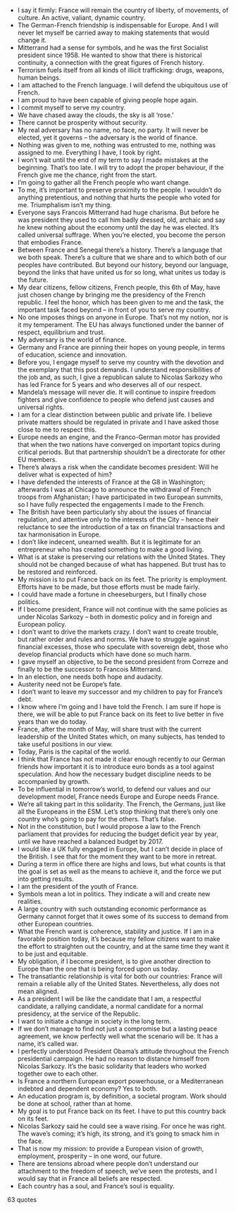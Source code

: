  - I say it firmly: France will remain the country of liberty, of movements, of culture. An active, valiant, dynamic country.
 - The German-French friendship is indispensable for Europe. And I will never let myself be carried away to making statements that would change it.
 - Mitterrand had a sense for symbols, and he was the first Socialist president since 1958. He wanted to show that there is historical continuity, a connection with the great figures of French history.
 - Terrorism fuels itself from all kinds of illicit trafficking: drugs, weapons, human beings.
 - I am attached to the French language. I will defend the ubiquitous use of French.
 - I am proud to have been capable of giving people hope again.
 - I commit myself to serve my country.
 - We have chased away the clouds, the sky is all ‘rose.’
 - There cannot be prosperity without security.
 - My real adversary has no name, no face, no party. It will never be elected, yet it governs – the adversary is the world of finance.
 - Nothing was given to me, nothing was entrusted to me, nothing was assigned to me. Everything I have, I took by right.
 - I won’t wait until the end of my term to say I made mistakes at the beginning. That’s too late. I will try to adopt the proper behaviour, if the French give me the chance, right from the start.
 - I’m going to gather all the French people who want change.
 - To me, it’s important to preserve proximity to the people. I wouldn’t do anything pretentious, and nothing that hurts the people who voted for me. Triumphalism isn’t my thing.
 - Everyone says Francois Mitterrand had huge charisma. But before he was president they used to call him badly dressed, old, archaic and say he knew nothing about the economy until the day he was elected. It’s called universal suffrage. When you’re elected, you become the person that embodies France.
 - Between France and Senegal there’s a history. There’s a language that we both speak. There’s a culture that we share and to which both of our peoples have contributed. But beyond our history, beyond our language, beyond the links that have united us for so long, what unites us today is the future.
 - My dear citizens, fellow citizens, French people, this 6th of May, have just chosen change by bringing me the presidency of the French republic. I feel the honor, which has been given to me and the task, the important task faced beyond – in front of you to serve my country.
 - No one imposes things on anyone in Europe. That’s not my notion, nor is it my temperament. The EU has always functioned under the banner of respect, equilibrium and trust.
 - My adversary is the world of finance.
 - Germany and France are pinning their hopes on young people, in terms of education, science and innovation.
 - Before you, I engage myself to serve my country with the devotion and the exemplary that this post demands. I understand responsibilities of the job and, as such, I give a republican salute to Nicolas Sarkozy who has led France for 5 years and who deserves all of our respect.
 - Mandela’s message will never die. It will continue to inspire freedom fighters and give confidence to people who defend just causes and universal rights.
 - I am for a clear distinction between public and private life. I believe private matters should be regulated in private and I have asked those close to me to respect this.
 - Europe needs an engine, and the Franco-German motor has provided that when the two nations have converged on important topics during critical periods. But that partnership shouldn’t be a directorate for other EU members.
 - There’s always a risk when the candidate becomes president: Will he deliver what is expected of him?
 - I have defended the interests of France at the G8 in Washington; afterwards I was at Chicago to announce the withdrawal of French troops from Afghanistan; I have participated in two European summits, so I have fully respected the engagements I made to the French.
 - The British have been particularly shy about the issues of financial regulation, and attentive only to the interests of the City – hence their reluctance to see the introduction of a tax on financial transactions and tax harmonisation in Europe.
 - I don’t like indecent, unearned wealth. But it is legitimate for an entrepreneur who has created something to make a good living.
 - What is at stake is preserving our relations with the United States. They should not be changed because of what has happened. But trust has to be restored and reinforced.
 - My mission is to put France back on its feet. The priority is employment. Efforts have to be made, but those efforts must be made fairly.
 - I could have made a fortune in cheeseburgers, but I finally chose politics.
 - If I become president, France will not continue with the same policies as under Nicolas Sarkozy – both in domestic policy and in foreign and European policy.
 - I don’t want to drive the markets crazy. I don’t want to create trouble, but rather order and rules and norms. We have to struggle against financial excesses, those who speculate with sovereign debt, those who develop financial products which have done so much harm.
 - I gave myself an objective, to be the second president from Correze and finally to be the successor to Francois Mitterrand.
 - In an election, one needs both hope and audacity.
 - Austerity need not be Europe’s fate.
 - I don’t want to leave my successor and my children to pay for France’s debt.
 - I know where I’m going and I have told the French. I am sure if hope is there, we will be able to put France back on its feet to live better in five years than we do today.
 - France, after the month of May, will share trust with the current leadership of the United States which, on many subjects, has tended to take useful positions in our view.
 - Today, Paris is the capital of the world.
 - I think that France has not made it clear enough recently to our German friends how important it is to introduce euro bonds as a tool against speculation. And how the necessary budget discipline needs to be accompanied by growth.
 - To be influential in tomorrow’s world, to defend our values and our development model, France needs Europe and Europe needs France.
 - We’re all taking part in this solidarity. The French, the Germans, just like all the Europeans in the ESM. Let’s stop thinking that there’s only one country who’s going to pay for the others. That’s false.
 - Not in the constitution, but I would propose a law to the French parliament that provides for reducing the budget deficit year by year, until we have reached a balanced budget by 2017.
 - I would like a UK fully engaged in Europe, but I can’t decide in place of the British. I see that for the moment they want to be more in retreat.
 - During a term in office there are highs and lows, but what counts is that the goal is set as well as the means to achieve it, and the force we put into getting results.
 - I am the president of the youth of France.
 - Symbols mean a lot in politics. They indicate a will and create new realities.
 - A large country with such outstanding economic performance as Germany cannot forget that it owes some of its success to demand from other European countries.
 - What the French want is coherence, stability and justice. If I am in a favorable position today, it’s because my fellow citizens want to make the effort to straighten out the country, and at the same time they want it to be just and equitable.
 - My obligation, if I become president, is to give another direction to Europe than the one that is being forced upon us today.
 - The transatlantic relationship is vital for both our countries: France will remain a reliable ally of the United States. Nevertheless, ally does not mean aligned.
 - As a president I will be like the candidate that I am, a respectful candidate, a rallying candidate, a normal candidate for a normal presidency, at the service of the Republic.
 - I want to initiate a change in society in the long term.
 - If we don’t manage to find not just a compromise but a lasting peace agreement, we know perfectly well what the scenario will be. It has a name, it’s called war.
 - I perfectly understood President Obama’s attitude throughout the French presidential campaign. He had no reason to distance himself from Nicolas Sarkozy. It’s the basic solidarity that leaders who worked together owe to each other.
 - Is France a northern European export powerhouse, or a Mediterranean indebted and dependent economy? Yes to both.
 - An education program is, by definition, a societal program. Work should be done at school, rather than at home.
 - My goal is to put France back on its feet. I have to put this country back on its feet.
 - Nicolas Sarkozy said he could see a wave rising. For once he was right. The wave’s coming; it’s high, its strong, and it’s going to smack him in the face.
 - That is now my mission: to provide a European vision of growth, employment, prosperity – in one word, our future.
 - There are tensions abroad where people don’t understand our attachment to the freedom of speech, we’ve seen the protests, and I would say that in France all beliefs are respected.
 - Each country has a soul, and France’s soul is equality.

63 quotes